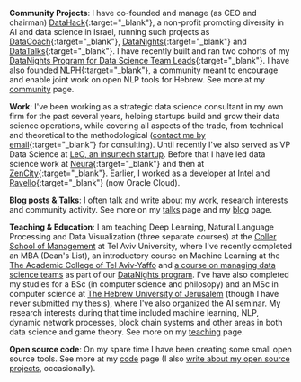 <!-- I like to code, do data science, research and help create, stir and manage interesting things the require cooperation and several people to achieve. I'm learning how to do all these things, and I think I'll always be learning how to do them, so I'm trying to enjoy the practice and the process. :) -->

**Community Projects**:  I have co-founded and manage (as CEO and chairman) [DataHack](http://www.datahack.org.il/){:target="_blank"}, a non-profit promoting diversity in AI and data science in Israel, running such projects as [DataCoach](https://www.datacoach.org.il/){:target="_blank"}, [DataNights](https://datanights-il.github.io/){:target="_blank"} and [DataTalks](https://www.meetup.com/DataHack){:target="_blank"}. I have recently built and ran two cohorts of my [DataNights Program for Data Science Team Leads](https://datanights-il.github.io/programs/dsmgmt/){:target="_blank"}. I have also founded [NLPH](https://www.facebook.com/groups/157877988136954/){:target="_blank"}, a community meant to encourage and enable joint work on open NLP tools for Hebrew. See more at my [community](/community.html) page.

**Work**: I've been working as a strategic data science consultant in my own firm for the past several years, helping startups build and grow their data science operations, while covering all aspects of the trade, from technical and theoretical to the methodological ([contact me by email](mailto:shay.palachy@gmail.com){:target="_blank"} for consulting). Until recently I've also served as VP Data Science at [LeO, an insurtech startup](https://www.meetleo.com/). Before that I have led data science work at [Neura](https://www.theneura.com/){:target="_blank"} and then at [ZenCity](https://zencity.io/){:target="_blank"}. Earlier, I worked as a developer at Intel and [Ravello](https://www.linkedin.com/company/ravello-systems/about/){:target="_blank"}  (now Oracle Cloud).

**Blog posts & Talks**: I often talk and write about my work, research interests and community activity. See more on my [talks](/talks.html) page and my [blog](/blog.html) page.

**Teaching & Education**: I am teaching Deep Learning, Natural Language Processing and Data Visualization (three separate courses) at the [Coller School of Management](https://en-coller.tau.ac.il/) at Tel Aviv University, where I've recently completed an MBA (Dean's List), an introductory course on Machine Learning at the [The Academic College of Tel Aviv-Yaffo](https://www.mta.ac.il/program/management_economics_ba) and [a course on managing data science teams](https://datanights-il.github.io/dsmgmt/) as part of our [DataNights program](https://datanights-il.github.io/). I've have also completed my studies for a BSc (in computer science and philosopy) and an  MSc in computer science at [The Hebrew University of Jerusalem](https://www.cs.huji.ac.il/) (though I have never submitted my thesis), where I've also organized the AI seminar. My research interests during that time included machine learning, NLP, dynamic network processes, block chain systems and other areas in both data science and game theory. See more on my [teaching](/teaching.html) page.

<!-- See more at my [research](/research.html) page. -->

**Open source code**: On my spare time I have been creating some small open source tools. See more at my [code](/code.html) page (I also [write about my open source projects](/blog.html), occasionally).
